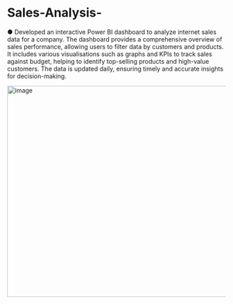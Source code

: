 # Sales-Analysis-

●	Developed an interactive Power BI dashboard to analyze internet sales data for a company. The dashboard provides a comprehensive overview of sales performance, allowing users to filter data by customers and products. It includes various visualisations such as graphs and KPIs to track sales against budget, helping to identify top-selling products and high-value customers. The data is updated daily, ensuring timely and accurate insights for decision-making.



<img width="861" height="488" alt="image" src="https://github.com/user-attachments/assets/d68f7b9e-4427-46f3-914c-709dbd1b8df7" />

